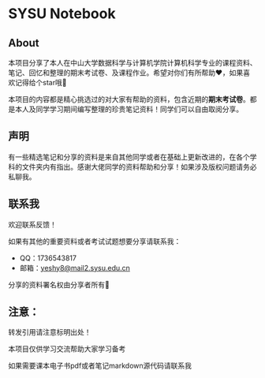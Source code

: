 # SYSU Notebook

## About

本项目分享了本人在中山大学数据科学与计算机学院计算机科学专业的课程资料、笔记、回忆和整理的期末考试卷、及课程作业。希望对你们有所帮助❤️，如果喜欢记得给个star哦🌟 

本项目的内容都是精心挑选过的对大家有帮助的资料，包含近期的**期末考试卷**。都是本人及同学学习期间编写整理的珍贵笔记资料！同学们可以自由取阅分享。



## 声明

有一些精选笔记和分享的资料是来自其他同学或者在基础上更新改进的，在各个学科的文件夹内有指出。感谢大佬同学的资料帮助和分享！如果涉及版权问题请务必私聊我。



## 联系我

欢迎联系反馈！

如果有其他的重要资料或者考试试题想要分享请联系我：

- QQ：1736543817
- 邮箱：yeshy8@mail2.sysu.edu.cn

分享的资料署名权由分享者所有💪



## 注意：

转发引用请注意标明出处！

本项目仅供学习交流帮助大家学习备考

如果需要课本电子书pdf或者笔记markdown源代码请联系我